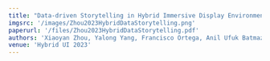 ```yaml
---
title: "Data-driven Storytelling in Hybrid Immersive Display Environments"
imgsrc: '/images/Zhou2023HybridDataStorytelling.png'
paperurl: '/files/Zhou2023HybridDataStorytelling.pdf'
authors: 'Xiaoyan Zhou, Yalong Yang, Francisco Ortega, Anil Ufuk Batmaz, <u>Benjamin Lee</u>'
venue: 'Hybrid UI 2023'
---
```

